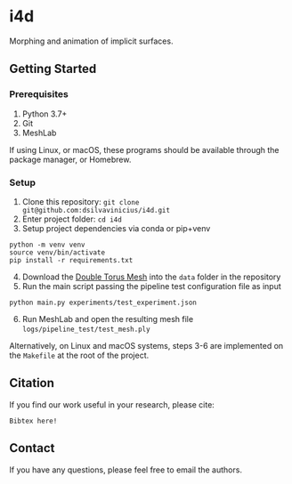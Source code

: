 # i4d
Morphing and animation of implicit surfaces.

## Getting Started

### Prerequisites

1. Python 3.7+
2. Git
3. MeshLab

If using Linux, or macOS, these programs should be available through the package manager, or Homebrew.

### Setup

1. Clone this repository: `git clone git@github.com:dsilvavinicius/i4d.git`
2. Enter project folder: `cd i4d`
3. Setup project dependencies via conda or pip+venv
```
python -m venv venv
source venv/bin/activate
pip install -r requirements.txt
```
4. Download the [Double Torus Mesh](https://drive.google.com/file/d/11PkscMHBUkkENhHfI1lpH5Dh6X9f2028/view?usp=sharing) into the `data` folder in the repository
5. Run the main script passing the pipeline test configuration file as input
```
python main.py experiments/test_experiment.json
```
6. Run MeshLab and open the resulting mesh file `logs/pipeline_test/test_mesh.ply`

Alternatively, on Linux and macOS systems, steps 3-6 are implemented on the `Makefile` at the root of the project.

## Citation
If you find our work useful in your research, please cite:
```
Bibtex here!
```

## Contact
If you have any questions, please feel free to email the authors.
